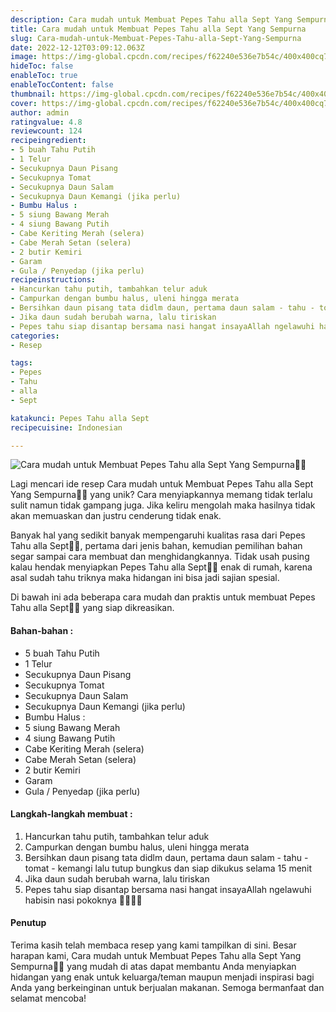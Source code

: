 ```yaml
---
description: Cara mudah untuk Membuat Pepes Tahu alla Sept Yang Sempurna"
title: Cara mudah untuk Membuat Pepes Tahu alla Sept Yang Sempurna
slug: Cara-mudah-untuk-Membuat-Pepes-Tahu-alla-Sept-Yang-Sempurna
date: 2022-12-12T03:09:12.063Z
image: https://img-global.cpcdn.com/recipes/f62240e536e7b54c/400x400cq70/photo.jpg
hideToc: false
enableToc: true
enableTocContent: false
thumbnail: https://img-global.cpcdn.com/recipes/f62240e536e7b54c/400x400cq70/photo.jpg
cover: https://img-global.cpcdn.com/recipes/f62240e536e7b54c/400x400cq70/photo.jpg
author: admin
ratingvalue: 4.8
reviewcount: 124
recipeingredient:
- 5 buah Tahu Putih
- 1 Telur
- Secukupnya Daun Pisang
- Secukupnya Tomat
- Secukupnya Daun Salam
- Secukupnya Daun Kemangi (jika perlu)
- Bumbu Halus :
- 5 siung Bawang Merah
- 4 siung Bawang Putih
- Cabe Keriting Merah (selera)
- Cabe Merah Setan (selera)
- 2 butir Kemiri
- Garam
- Gula / Penyedap (jika perlu)
recipeinstructions:
- Hancurkan tahu putih, tambahkan telur aduk
- Campurkan dengan bumbu halus, uleni hingga merata
- Bersihkan daun pisang tata didlm daun, pertama daun salam - tahu - tomat - kemangi lalu tutup bungkus dan siap dikukus selama 15 menit
- Jika daun sudah berubah warna, lalu tiriskan
- Pepes tahu siap disantap bersama nasi hangat insayaAllah ngelawuhi habisin nasi pokoknya 👍🏻🤣🤣
categories:
- Resep

tags:
- Pepes
- Tahu
- alla
- Sept

katakunci: Pepes Tahu alla Sept
recipecuisine: Indonesian

---
```


![Cara mudah untuk Membuat Pepes Tahu alla Sept Yang Sempurna👩‍🍳](https://img-global.cpcdn.com/recipes/f62240e536e7b54c/400x400cq70/photo.jpg)

Lagi mencari ide resep Cara mudah untuk Membuat Pepes Tahu alla Sept Yang Sempurna👩‍🍳 yang unik? Cara menyiapkannya memang tidak terlalu sulit namun tidak gampang juga. Jika keliru mengolah maka hasilnya tidak akan memuaskan dan justru cenderung tidak enak.

Banyak hal yang sedikit banyak mempengaruhi kualitas rasa dari Pepes Tahu alla Sept👩‍🍳, pertama dari jenis bahan, kemudian pemilihan bahan segar sampai cara membuat dan menghidangkannya. Tidak usah pusing kalau hendak menyiapkan Pepes Tahu alla Sept👩‍🍳 enak di rumah, karena asal sudah tahu triknya maka hidangan ini bisa jadi sajian spesial.

Di bawah ini ada beberapa cara mudah dan praktis untuk membuat Pepes Tahu alla Sept👩‍🍳 yang siap dikreasikan.

<!--inarticleads1-->

#### Bahan-bahan :

- 5 buah Tahu Putih
- 1 Telur
- Secukupnya Daun Pisang
- Secukupnya Tomat
- Secukupnya Daun Salam
- Secukupnya Daun Kemangi (jika perlu)
- Bumbu Halus :
- 5 siung Bawang Merah
- 4 siung Bawang Putih
- Cabe Keriting Merah (selera)
- Cabe Merah Setan (selera)
- 2 butir Kemiri
- Garam
- Gula / Penyedap (jika perlu)

<!--inarticleads2-->

#### Langkah-langkah membuat :

1. Hancurkan tahu putih, tambahkan telur aduk
1. Campurkan dengan bumbu halus, uleni hingga merata
1. Bersihkan daun pisang tata didlm daun, pertama daun salam - tahu - tomat - kemangi lalu tutup bungkus dan siap dikukus selama 15 menit
1. Jika daun sudah berubah warna, lalu tiriskan
1. Pepes tahu siap disantap bersama nasi hangat insayaAllah ngelawuhi habisin nasi pokoknya 👍🏻🤣🤣

#### Penutup

Terima kasih telah membaca resep yang kami tampilkan di sini. Besar harapan kami, Cara mudah untuk Membuat Pepes Tahu alla Sept Yang Sempurna👩‍🍳 yang mudah di atas dapat membantu Anda menyiapkan hidangan yang enak untuk keluarga/teman maupun menjadi inspirasi bagi Anda yang berkeinginan untuk berjualan makanan. Semoga bermanfaat dan selamat mencoba!